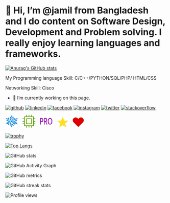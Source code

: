 # 👋 Hi,  I’m @jamil from Bangladesh and I do content on Software Design, Development and Problem solving. I really enjoy learning languages and frameworks.
[![Anurag's GitHub stats](https://github-readme-stats.vercel.app/api?username=jamilcse17)](https://github.com/anuraghazra/github-readme-stats)

My Programming language Skill: C/C++/PYTHON/SQL/PHP/ HTML/CSS

Networking Skill: Cisco

- 🔭 I’m currently working on this page. 



[<img src='https://cdn.jsdelivr.net/npm/simple-icons@3.0.1/icons/github.svg' alt='github' height='40'>](https://github.com/jamilcse17)  [<img src='https://cdn.jsdelivr.net/npm/simple-icons@3.0.1/icons/linkedin.svg' alt='linkedin' height='40'>](https://www.linkedin.com/in/mahmudjamil/)  [<img src='https://cdn.jsdelivr.net/npm/simple-icons@3.0.1/icons/facebook.svg' alt='facebook' height='40'>](https://www.facebook.com/mahmudjamil)  [<img src='https://cdn.jsdelivr.net/npm/simple-icons@3.0.1/icons/instagram.svg' alt='instagram' height='40'>](https://www.instagram.com/mahmud8962/)  [<img src='https://cdn.jsdelivr.net/npm/simple-icons@3.0.1/icons/twitter.svg' alt='twitter' height='40'>](https://twitter.com/mahmudjamil33)  [<img src='https://cdn.jsdelivr.net/npm/simple-icons@3.0.1/icons/stackoverflow.svg' alt='stackoverflow' height='40'>](https://stackoverflow.com/users/mahmudjamil)  

<a href='https://archiveprogram.github.com/'><img src='https://raw.githubusercontent.com/acervenky/animated-github-badges/master/assets/acbadge.gif' width='40' height='40'></a> <a href='https://docs.github.com/en/developers'><img src='https://raw.githubusercontent.com/acervenky/animated-github-badges/master/assets/devbadge.gif' width='40' height='40'></a> <a href='https://github.com/pricing'><img src='https://raw.githubusercontent.com/acervenky/animated-github-badges/master/assets/pro.gif' width='40' height='40'></a> <a href='https://stars.github.com/'><img src='https://raw.githubusercontent.com/acervenky/animated-github-badges/master/assets/starbadge.gif' width='35' height='35'></a> <a href='https://docs.github.com/en/github/supporting-the-open-source-community-with-github-sponsors'><img src='https://raw.githubusercontent.com/acervenky/animated-github-badges/master/assets/sponsorbadge.gif' width='35' height='35'></a> 

[![trophy](https://github-profile-trophy.vercel.app/?username=jamilcse17)](https://github.com/ryo-ma/github-profile-trophy)

[![Top Langs](https://github-readme-stats.vercel.app/api/top-langs/?username=jamilcse17)](https://github.com/anuraghazra/github-readme-stats)

![GitHub stats](https://github-readme-stats.vercel.app/api?username=jamilcse17&show_icons=true)  

![GitHub Activity Graph](https://activity-graph.herokuapp.com/graph?username=jamilcse17)  

![GitHub metrics](https://metrics.lecoq.io/jamilcse17)  

![GitHub streak stats](https://github-readme-streak-stats.herokuapp.com/?user=jamilcse17)  

![Profile views](https://gpvc.arturio.dev/jamilcse17)  
